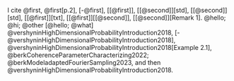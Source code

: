 I cite @first, @first[p.2], [-@first], [[@first]], [[@second]][std], [[@second]][std], [[@first]][txt], [[@first]][[@second]], [[@second]][Remark 1].
@hello; @hi; @other
[@hello;  @what]
@vershyninHighDimensionalProbabilityIntroduction2018, [-@vershyninHighDimensionalProbabilityIntroduction2018], @vershyninHighDimensionalProbabilityIntroduction2018[Example 2.1],
@berkCoherenceParameterCharacterizing2022; @berkModeladaptedFourierSampling2023, and then @vershyninHighDimensionalProbabilityIntroduction2018.
